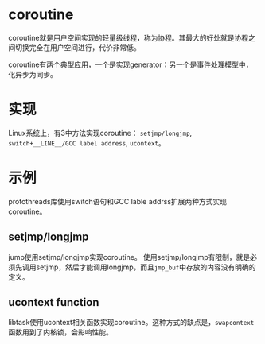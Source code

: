 # coroutine
  coroutine就是用户空间实现的轻量级线程，称为协程。其最大的好处就是协程之间切换完全在用户空间进行，代价非常低。

  coroutine有两个典型应用，一个是实现generator；另一个是事件处理模型中，化异步为同步。

# 实现
  Linux系统上，有3中方法实现coroutine： `setjmp/longjmp`, `switch+__LINE__/GCC label address`, `ucontext`。

# 示例
  protothreads库使用switch语句和GCC lable addrss扩展两种方式实现coroutine。

## setjmp/longjmp
  jump使用setjmp/longjmp实现coroutine。
  使用setjmp/longjmp有限制，就是必须先调用setjmp，然后才能调用longjmp，而且`jmp_buf`中存放的内容没有明确的定义。

## ucontext function
  libtask使用ucontext相关函数实现coroutine。这种方式的缺点是，`swapcontext`函数用到了内核锁，会影响性能。
  

